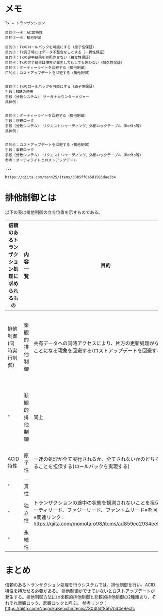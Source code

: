 # メモ
```
Tx = トランザクション

目的①～④：ACID特性
目的⑤～⑥：排他制御

目的①：Txのロールバックを可能にする（原子性保証）
目的②：Tx完了時にはデータ不整合なしとする（一貫性保証）
目的③：Txの途中結果を参照させない（独立性保証）
目的④：Txの完了結果は障害が発生してもしても失わない（耐久性保証）
目的⑤：ダーティーライトを回避する（排他制御）
目的⑥：ロストアップデートを回避する（排他制御）


目的①：Txのロールバックを可能にする（原子性保証）
手段：RDBの使用
手段（分散システム）：サーガ＋カウンターメジャー
具体例：


目的⑤：ダーティーライトを回避する（排他制御）
手段：悲観ロック
手段（分散システム）：リクエストシャーディング、外部ロックテーブル（Redis等）
具体例：


目的⑥：ロストアップデートを回避する（排他制御）
手段：楽観ロック
手段（分散システム）：リクエストシャーディング、外部ロックテーブル（Redis等）
参考：ダーティライトとロストアップデート

...

https://qiita.com/tenn25/items/33b5ff0a5d1505dae3b4
```

# 排他制御とは
以下の表は排他制御の立ち位置を示すものである。

| 信頼のあるトランザクション処理に求められるもの | 内容一覧 | 目的 | RDB | Cassandra | 備考 |
----|---- |---- |---- |---- |---- 
| 排他制御(同時実行制御) | 楽観的排他制御 | 共有データへの同時アクセスにより、片方の更新処理がなかったことになる現象を回避する(ロストアップデートを回避する) | 可能 | 可能※Cassandraがサポートする軽量トランザクションにより実現可能だが、レイテンシが4倍になる | 参考リンク https://docs.datastax.com/ja/dse/5.1/dse-arch/datastax_enterprise/dbInternals/dbIntLtwtTransactions.html |
| " | 悲観的排他制御 | 同上 |可能|可能 ※別のOSSと組み合わせて実現可能だが、レイテンシ悪化＋場合によっては単一障害点あり。|参考リンク(ぐるなびの導入事例) https://www.slideshare.net/haketa/cassandra-cassandra-summit2014jpn|
| ACID特性 | 原子性 | 一連の処理が全て実行されるか、全てされないかのどちらかであることを担保する(ロールバックを実現する) |持つ|持たない||
| " | 一貫性 |  |持つ|持つ||
| " | 独立性 | トランザクションの途中の状態を観測されないことを担保する(ダーティリード、ファジーリード、ファントムリード※を回避する) ※関連リンク : https://qiita.com/momotaro98/items/ad859ec2934ee98540fb |持つ|持たない||
| " | 永続性 |  |持つ|持つ||

# まとめ
信頼のあるトランザクション処理を行うシステムでは、排他制御を行い、ACID特性を持たせる必要がある。
排他制御ができていないとロストアップデートが発生する。排他制御方法には楽観的排他制御と悲観的排他制御の2種類あり、それぞれ楽観ロック、悲観ロックと呼ぶ。
参考リンク：https://qiita.com/NagaokaKenichi/items/73040df85b7bd4e9ecfc
